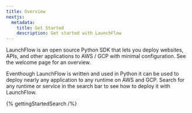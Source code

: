```yaml
---
title: Overview
nextjs:
  metadata:
    title: Get Started
    description: Get started with LaunchFlow
---
```


LaunchFlow is an open source Python SDK that lets you deploy websites, APIs, and other applications to AWS / GCP with minimal configuration. See the welcome page for an overview.

Eventhough LaunchFlow is written and used in Python it can be used to deploy nearly any application to any runtime on AWS and GCP. Search for any runtime or service in the search bar to see how to deploy it with LaunchFlow.

{% gettingStartedSearch /%}
